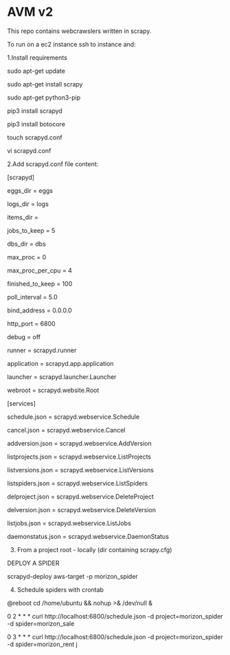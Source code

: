 # AVM v2
This repo contains webcrawslers written in scrapy. 

To run on a ec2 instance ssh to instance and:

1.Install requirements

sudo apt-get update

sudo apt-get install scrapy

sudo apt-get python3-pip

pip3 install scrapyd

pip3 install botocore

touch scrapyd.conf

vi scrapyd.conf

2.Add scrapyd.conf file content:

[scrapyd]

eggs_dir = eggs

logs_dir = logs

items_dir =

jobs_to_keep = 5

dbs_dir = dbs

max_proc = 0

max_proc_per_cpu = 4

finished_to_keep = 100

poll_interval = 5.0

bind_address = 0.0.0.0

http_port = 6800

debug = off

runner = scrapyd.runner

application = scrapyd.app.application

launcher = scrapyd.launcher.Launcher

webroot = scrapyd.website.Root



[services]

schedule.json = scrapyd.webservice.Schedule

cancel.json = scrapyd.webservice.Cancel

addversion.json = scrapyd.webservice.AddVersion

listprojects.json = scrapyd.webservice.ListProjects

listversions.json = scrapyd.webservice.ListVersions

listspiders.json = scrapyd.webservice.ListSpiders

delproject.json = scrapyd.webservice.DeleteProject

delversion.json = scrapyd.webservice.DeleteVersion

listjobs.json = scrapyd.webservice.ListJobs

daemonstatus.json = scrapyd.webservice.DaemonStatus


3. From a project root - locally (dir containing scrapy.cfg)

DEPLOY A SPIDER

scrapyd-deploy aws-target -p morizon_spider

4. Schedule spiders with crontab

@reboot cd /home/ubuntu && nohup >& /dev/null &

0 2 * * * curl http://localhost:6800/schedule.json -d project=morizon_spider -d spider=morizon_sale 

0 3 * * * curl http://localhost:6800/schedule.json -d project=morizon_spider -d spider=morizon_rent j
